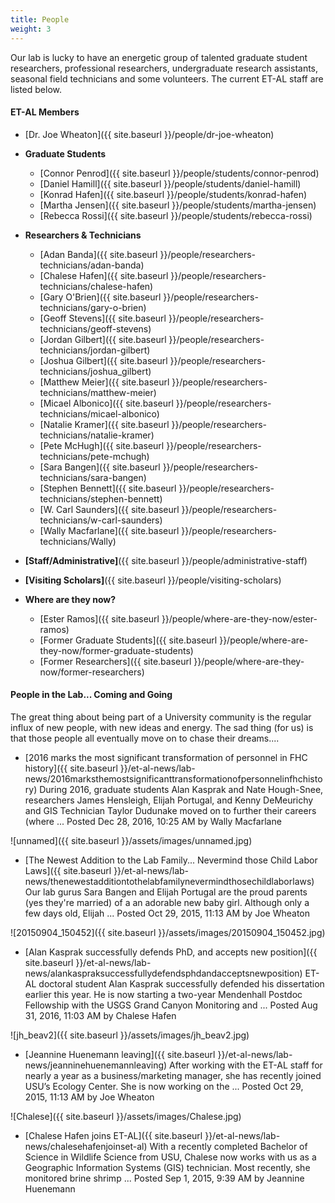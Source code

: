 ```yaml
---
title: People
weight: 3
---
```




Our lab is lucky to have an energetic group of talented graduate student researchers, professional researchers, undergraduate research assistants, seasonal field technicians and some volunteers.  The current ET-AL staff are listed below.

#### ET-AL Members

- [Dr. Joe Wheaton]({{ site.baseurl }}/people/dr-joe-wheaton)

- **Graduate Students**

  - [Connor Penrod]({{ site.baseurl }}/people/students/connor-penrod)
  - [Daniel Hamill]({{ site.baseurl }}/people/students/daniel-hamill)
  - [Konrad Hafen]({{ site.baseurl }}/people/students/konrad-hafen)
  - [Martha Jensen]({{ site.baseurl }}/people/students/martha-jensen)
  - [Rebecca Rossi]({{ site.baseurl }}/people/students/rebecca-rossi)

- **Researchers & Technicians**

  - [Adan Banda]({{ site.baseurl }}/people/researchers-technicians/adan-banda)
  - [Chalese Hafen]({{ site.baseurl }}/people/researchers-technicians/chalese-hafen)
  - [Gary O'Brien]({{ site.baseurl }}/people/researchers-technicians/gary-o-brien)
  - [Geoff Stevens]({{ site.baseurl }}/people/researchers-technicians/geoff-stevens)
  - [Jordan Gilbert]({{ site.baseurl }}/people/researchers-technicians/jordan-gilbert)
  - [Joshua Gilbert]({{ site.baseurl }}/people/researchers-technicians/joshua_gilbert)
  - [Matthew Meier]({{ site.baseurl }}/people/researchers-technicians/matthew-meier)
  - [Micael Albonico]({{ site.baseurl }}/people/researchers-technicians/micael-albonico)
  - [Natalie Kramer]({{ site.baseurl }}/people/researchers-technicians/natalie-kramer)
  - [Pete McHugh]({{ site.baseurl }}/people/researchers-technicians/pete-mchugh)
  - [Sara Bangen]({{ site.baseurl }}/people/researchers-technicians/sara-bangen)
  - [Stephen Bennett]({{ site.baseurl }}/people/researchers-technicians/stephen-bennett)
  - [W. Carl Saunders]({{ site.baseurl }}/people/researchers-technicians/w-carl-saunders)
  - [Wally Macfarlane]({{ site.baseurl }}/people/researchers-technicians/Wally)

- **[Staff/Administrative]**({{ site.baseurl }}/people/administrative-staff)

- **[Visiting Scholars]**({{ site.baseurl }}/people/visiting-scholars)

- **Where are they now?**

  - [Ester Ramos]({{ site.baseurl }}/people/where-are-they-now/ester-ramos)
  - [Former Graduate Students]({{ site.baseurl }}/people/where-are-they-now/former-graduate-students)
  - [Former Researchers]({{ site.baseurl }}/people/where-are-they-now/former-researchers)



#### People in the Lab... Coming and Going

The great thing about being part of a University community is the regular influx of new people, with new ideas and energy. The sad thing (for us) is that those people all eventually move on to chase their dreams....

- [2016 marks the most significant transformation of personnel in FHC history]({{ site.baseurl }}/et-al-news/lab-news/2016marksthemostsignificanttransformationofpersonnelinfhchistory) During 2016, graduate students Alan Kasprak and Nate Hough-Snee, researchers James Hensleigh, Elijah Portugal, and Kenny DeMeurichy and GIS Technician Taylor Dudunake moved on to further their careers (where ...
  Posted Dec 28, 2016, 10:25 AM by Wally Macfarlane

![unnamed]({{ site.baseurl }}/assets/images/unnamed.jpg)

- [The Newest Addition to the Lab Family... Nevermind those Child Labor Laws]({{ site.baseurl }}/et-al-news/lab-news/thenewestadditiontothelabfamilynevermindthosechildlaborlaws) Our lab gurus Sara Bangen and Elijah Portugal are the proud parents (yes they're married) of a an adorable new baby girl. Although only a few days old, Elijah ...
  Posted Oct 29, 2015, 11:13 AM by Joe Wheaton

![20150904_150452]({{ site.baseurl }}/assets/images/20150904_150452.jpg)

- [Alan Kasprak successfully defends PhD, and accepts new position]({{ site.baseurl }}/et-al-news/lab-news/alankaspraksuccessfullydefendsphdandacceptsnewposition) ET-AL doctoral student Alan Kasprak successfully defended his dissertation earlier this year. He is now starting a two-year Mendenhall Postdoc Fellowship with the USGS Grand Canyon Monitoring and ...
  Posted Aug 31, 2016, 11:03 AM by Chalese Hafen

![jh_beav2]({{ site.baseurl }}/assets/images/jh_beav2.jpg)

- [Jeannine Huenemann leaving]({{ site.baseurl }}/et-al-news/lab-news/jeanninehuenemannleaving) After working with the ET-AL staff for nearly a year as a business/marketing manager, she has recently joined USU’s Ecology Center. She is now working on the ...
  Posted Oct 29, 2015, 11:13 AM by Joe Wheaton

![Chalese]({{ site.baseurl }}/assets/images/Chalese.jpg)

- [Chalese Hafen joins ET-AL]({{ site.baseurl }}/et-al-news/lab-news/chalesehafenjoinset-al) With a recently completed Bachelor of Science in Wildlife Science from USU, Chalese now works with us as a Geographic Information Systems (GIS) technician. Most recently, she monitored brine shrimp ...
  Posted Sep 1, 2015, 9:39 AM by Jeannine Huenemann

